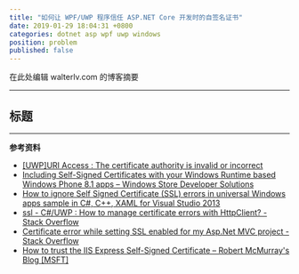 ```yaml
---
title: "如何让 WPF/UWP 程序信任 ASP.NET Core 开发时的自签名证书"
date: 2019-01-29 18:04:31 +0800
categories: dotnet asp wpf uwp windows
position: problem
published: false
---
```


在此处编辑 walterlv.com 的博客摘要

---

<div id="toc"></div>

## 标题

---

**参考资料**

- [[UWP]URI Access : The certificate authority is invalid or incorrect](https://social.msdn.microsoft.com/Forums/windowsapps/en-US/300d51b7-7ac2-4f5d-964f-b61b63bfaec7/uwpuri-access-the-certificate-authority-is-invalid-or-incorrect?forum=wpdevelop)
- [Including Self-Signed Certificates with your Windows Runtime based Windows Phone 8.1 apps – Windows Store Developer Solutions](https://blogs.msdn.microsoft.com/wsdevsol/2014/06/05/including-self-signed-certificates-with-your-windows-runtime-based-windows-phone-8-1-apps/)
- [How to ignore Self Signed Certificate (SSL) errors in universal Windows apps sample in C#, C++, XAML for Visual Studio 2013](https://code.msdn.microsoft.com/windowsapps/How-to-ignore-Self-Signed-e50b89b6)
- [ssl - C#/UWP : How to manage certificate errors with HttpClient? - Stack Overflow](https://stackoverflow.com/questions/49872872/c-uwp-how-to-manage-certificate-errors-with-httpclient)
- [Certificate error while setting SSL enabled for my Asp.Net MVC project - Stack Overflow](https://stackoverflow.com/questions/38792395/certificate-error-while-setting-ssl-enabled-for-my-asp-net-mvc-project)
- [How to trust the IIS Express Self-Signed Certificate – Robert McMurray's Blog [MSFT]](https://blogs.msdn.microsoft.com/robert_mcmurray/2013/11/15/how-to-trust-the-iis-express-self-signed-certificate/)
